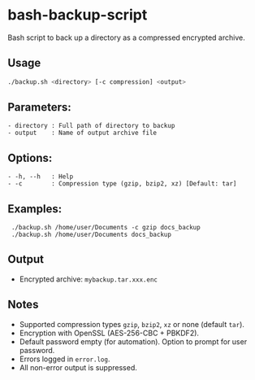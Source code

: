 # bash-backup-script
Bash script to back up a directory as a compressed encrypted archive.

## Usage
```bash
./backup.sh <directory> [-c compression] <output>
```

## Parameters:
```
- directory : Full path of directory to backup
- output    : Name of output archive file
```

## Options:
```
- -h, --h   : Help
- -c        : Compression type (gzip, bzip2, xz) [Default: tar]
```

## Examples:
```
 ./backup.sh /home/user/Documents -c gzip docs_backup
 ./backup.sh /home/user/Documents docs_backup
```

## Output
- Encrypted archive: `mybackup.tar.xxx.enc`

## Notes
- Supported compression types `gzip`, `bzip2`, `xz` or none (default `tar`).
- Encryption with OpenSSL (AES-256-CBC + PBKDF2).
- Default password empty (for automation). Option to prompt for user password.
- Errors logged in `error.log`. 
- All non-error output is suppressed.
